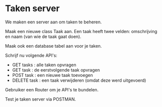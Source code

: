 # Taken server

We maken een server aan om taken te beheren.

Maak een nieuwe class Taak aan. Een taak heeft twee velden: omschrijving en naam (van wie de taak gaat doen).

Maak ook een database tabel aan voor je taken.

Schrijf nu volgende API's:

* GET tasks : alle taken opvragen
* GET task : de eerstvolgende taak opvragen
* POST task : een nieuwe taak toevoegen
* DELETE task : een taak verwijderen (omdat deze werd uitgevoerd)

Gebruiker een Router om je API's te bundelen.

Test je taken server via POSTMAN.




